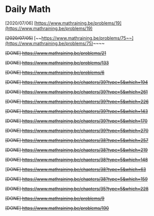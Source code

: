 # Daily Math

\[2020/07/06\] [https://www.mathraining.be/problems/19](https://www.mathraining.be/problems/19)

~~\[2020/07/05\]~~ [~~https://www.mathraining.be/problems/75~~](https://www.mathraining.be/problems/75)~~~~

~~\[DONE\] https://www.mathraining.be/problems/21~~

~~\[DONE\] https://www.mathraining.be/problems/133~~

~~\[DONE\] https://www.mathraining.be/problems/6~~

~~\[DONE\] https://www.mathraining.be/chapters/39?type=5&which=194~~

~~\[DONE\] https://www.mathraining.be/chapters/39?type=5&which=261~~

~~\[DONE\] https://www.mathraining.be/chapters/39?type=5&which=226~~

~~\[DONE\] https://www.mathraining.be/chapters/39?type=5&which=143~~

~~\[DONE\] https://www.mathraining.be/chapters/39?type=5&which=170~~

~~\[DONE\] https://www.mathraining.be/chapters/39?type=5&which=270~~

~~\[DONE\] https://www.mathraining.be/chapters/38?type=5&which=257~~

~~\[DONE\] https://www.mathraining.be/chapters/38?type=5&which=219~~

~~\[DONE\] https://www.mathraining.be/chapters/38?type=5&which=148~~

\[~~DONE\] https://www.mathraining.be/chapters/38?type=5&which=63~~

~~\[DONE\] https://www.mathraining.be/chapters/38?type=5&which=159~~

~~\[DONE\] https://www.mathraining.be/chapters/35?type=5&which=228~~

~~\[DONE\] https://www.mathraining.be/problems/9~~

~~\[DONE\] https://www.mathraining.be/problems/190~~

